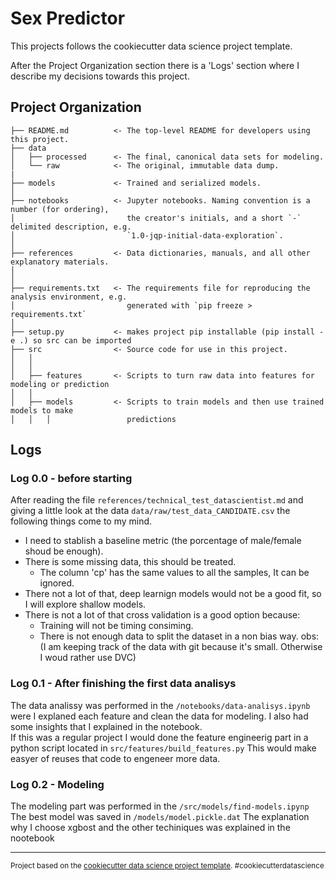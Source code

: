 Sex Predictor
==============================

This projects follows the cookiecutter data science project template.

After the Project Organization section there is a 'Logs' section where I describe my decisions towards this project.

Project Organization
------------
 
    ├── README.md          <- The top-level README for developers using this project.  
    ├── data  
    │   ├── processed      <- The final, canonical data sets for modeling.  
    │   └── raw            <- The original, immutable data dump.  
    |  
    ├── models             <- Trained and serialized models.  
    │  
    ├── notebooks          <- Jupyter notebooks. Naming convention is a number (for ordering),
    │                         the creator's initials, and a short `-` delimited description, e.g.
    │                         `1.0-jqp-initial-data-exploration`.  
    │  
    ├── references         <- Data dictionaries, manuals, and all other explanatory materials.  
    │  
    │
    ├── requirements.txt   <- The requirements file for reproducing the analysis environment, e.g.
    │                         generated with `pip freeze > requirements.txt`  
    │  
    ├── setup.py           <- makes project pip installable (pip install -e .) so src can be imported  
    ├── src                <- Source code for use in this project.  
    │   │  
    │   │
    │   ├── features       <- Scripts to turn raw data into features for modeling or prediction
    │   │
    │   ├── models         <- Scripts to train models and then use trained models to make
    │   │   │                 predictions

## Logs

### Log 0.0 - before starting
After reading the file `references/technical_test_datascientist.md`
and giving a little look at the data `data/raw/test_data_CANDIDATE.csv`
the following things come to my mind.  
* I need to stablish a baseline metric (the porcentage of male/female shoud be enough).
* There is some missing data, this should be treated.
    - The column 'cp' has the same values to all the samples, It can be ignored.
* There not a lot of that, deep learnign models would not be a good fit, so I will explore shallow models.
* There is not a lot of that cross validation is a good option because:
    - Training will not be timing consiming.
    - There is not enough data to split the dataset in a non bias way.
obs: (I am keeping track of the data with git because it's small. Otherwise I woud rather use DVC)

### Log 0.1 - After finishing the first data analisys
The data analissy was performed in the `/notebooks/data-analisys.ipynb` were I explaned each feature
and clean the data for modeling.
I also had some insights that I explained in the notebook.  
If this was a regular project I would done the feature engineerig part in a python script located in `src/features/build_features.py`
This would make easyer of reuses that code to engeneer more data.

### Log 0.2 - Modeling
The modeling part was performed in the `/src/models/find-models.ipynp` 
The best model was saved in `/models/model.pickle.dat`
The explanation why I choose xgbost and the other techiniques was explained in the nootebook



--------

<p><small>Project based on the <a target="_blank" href="https://drivendata.github.io/cookiecutter-data-science/">cookiecutter data science project template</a>. #cookiecutterdatascience</small></p>
